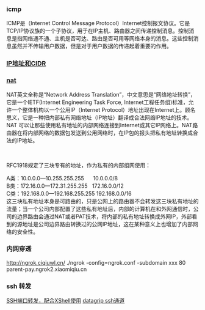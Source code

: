### icmp
ICMP是（Internet Control Message Protocol）Internet控制报文协议。它是TCP/IP协议族的一个子协议，用于在IP主机、路由器之间传递控制消息。控制消息是指网络通不通、主机是否可达、路由是否可用等网络本身的消息。这些控制消息虽然并不传输用户数据，但是对于用户数据的传递起着重要的作用。


### [IP地址和CIDR](https://www.cnblogs.com/cocowool/p/8303795.html)
### [nat](https://blog.csdn.net/freeking101/article/details/77962312)
 NAT英文全称是“Network Address Translation”，中文意思是“网络地址转换”，它是一个IETF(Internet Engineering Task Force, Internet工程任务组)标准，允许一个整体机构以一个公用IP（Internet Protocol）地址出现在Internet上。顾名思义，它是一种把内部私有网络地址（IP地址）翻译成合法网络IP地址的技术。NAT 可以让那些使用私有地址的内部网络连接到Internet或其它IP网络上。NAT路由器在将内部网络的数据包发送到公用网络时，在IP包的报头把私有地址转换成合法的IP地址。

 

RFC1918规定了三块专有的地址，作为私有的内部组网使用：

A类：10.0.0.0—10.255.255.255      10.0.0.0/8  
B类：172.16.0.0—172.31.255.255   172.16.0.0/12  
C类：192.168.0.0—192.168.255.255 192.168.0.0/16  
这三块私有地址本身是可路由的，只是公网上的路由器不会转发这三块私有地址的流量；当一个公司内部配置了这些私有地址后，内部的计算机在和外网通信时，公司的边界路由会通过NAT或者PAT技术，将内部的私有地址转换成外网IP，外部看到的源地址是公司边界路由转换过的公网IP地址，这在某种意义上也增加了内部网络的安全性。



### 内网穿透
http://ngrok.ciqiuwl.cn/
./ngrok -config=ngrok.conf -subdomain xxx 80
parent-pay.ngrok2.xiaomiqiu.cn

### ssh 转发

[SSH端口转发，配合XShell使用](https://www.zhyui.com/articles/2020041401.html)
[datagrip ssh通道](https://www.jetbrains.com/help/datagrip/configuring-ssh-and-ssl.html#ssh)